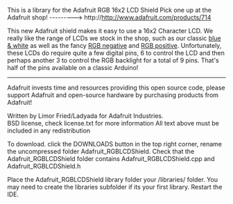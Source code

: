 This is a library for the Adafruit RGB 16x2 LCD Shield 
Pick one up at the Adafruit shop!
  ---------> http://http://www.adafruit.com/products/714

This new Adafruit shield makes it easy to use a 16x2 Character LCD. We really like the range of LCDs we stock in the shop, such as our classic <a href="http://www.adafruit.com/products/181">blue & white</a> as well as the fancy <a href="http://www.adafruit.com/products/399">RGB negative</a> and <a href="http://www.adafruit.com/products/398">RGB positive</a>. Unfortunately, these LCDs do require quite a few digital pins, 6 to control the LCD and then perhaps another 3 to control the RGB backlight for a total of 9 pins. That's half of the pins available on a classic Arduino! 

<hr>

Adafruit invests time and resources providing this open source code, 
please support Adafruit and open-source hardware by purchasing 
products from Adafruit!

Written by Limor Fried/Ladyada  for Adafruit Industries.  
BSD license, check license.txt for more information
All text above must be included in any redistribution

To download. click the DOWNLOADS button in the top right corner, rename the uncompressed folder Adafruit_RGBLCDShield. Check that the Adafruit_RGBLCDShield folder contains Adafruit_RGBLCDShield.cpp and Adafruit_RGBLCDShield.h

Place the Adafruit_RGBLCDShield library folder your <arduinosketchfolder>/libraries/ folder. You may need to create the libraries subfolder if its your first library. Restart the IDE.